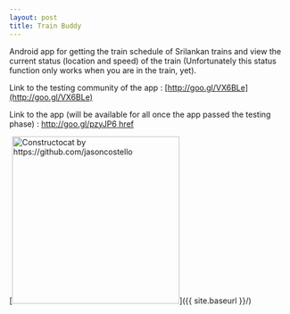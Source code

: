 ```yaml
---
layout: post
title: Train Buddy
---
```


Android app for getting the train schedule of Srilankan trains and view the current status (location and speed) of the train (Unfortunately this status function only works when you are in the train, yet).

Link to the testing community of the app : [http://goo.gl/VX6BLe](http://goo.gl/VX6BLe)

Link to the app (will be available for all once the app passed the testing phase) : [http://goo.gl/pzyJP6 href](http://goo.gl/pzyJP6)

[<img src="{{ site.baseurl }}/assets/trainbuddy-playstore.png" alt="Constructocat by https://github.com/jasoncostello" style="width: 300px;"/>]({{ site.baseurl }}/)